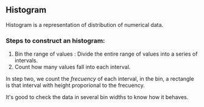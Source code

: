 ## Histogram
Histogram is a representation of distribution of numerical data.
### Steps to construct an histogram:
1. Bin the range of values : Divide the entire range of values into a series of intervals.
2. Count how many values fall into each interval.

In step two, we count the *frecuency* of each interval, in the bin, a rectangle is that interval with height proporional to the frecuency.

It's good to check the data in several bin widths to know how it behaves.